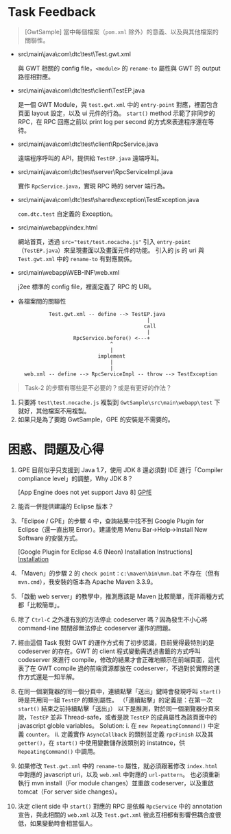 Task Feedback
=============

> [GwtSample] 當中每個檔案（`pom.xml` 除外）的意義、以及與其他檔案的關聯性。


- src\main\java\com\dtc\test\Test.gwt.xml

	與 GWT 相關的 config file，`<module>` 的 `rename-to` 屬性與 GWT 的 output 路徑相對應。

- src\main\java\com\dtc\test\client\TestEP.java

	是一個 GWT Module，與 `test.gwt.xml` 中的 `entry-point` 對應，裡面包含頁面 layout 設定，以及 ui 元件的行為。
	`start()` method 示範了非同步的 RPC，在 RPC 回應之前以 print log per second 的方式來表達程序還在等待。

- src\main\java\com\dtc\test\client\RpcService.java

	遠端程序呼叫的 API，提供給 `TestEP.java` 遠端呼叫。

- src\main\java\com\dtc\test\server\RpcServiceImpl.java

	實作 `RpcService.java`，實現 RPC 時的 server 端行為。

- src\main\java\com\dtc\test\shared\exception\TestException.java

	`com.dtc.test` 自定義的 Exception。

- src\main\webapp\index.html

	網站首頁，透過 `src="test/test.nocache.js"` 引入 `entry-point`（`TestEP.java`）來呈現畫面以及畫面元件的功能。
	引入的 js 的 uri 與 `Test.gwt.xml` 中的 `rename-to` 有對應關係。

- src\main\webapp\WEB-INF\web.xml

	j2ee 標準的 config file，裡面定義了 RPC 的 URI。

- 各檔案間的關聯性

                Test.gwt.xml -- define --> TestEP.java
                                                |
                                               call
                                                |
                        RpcService.before() <---+
                                    ^
                                    |
                                implement
                                    |
                                    |
        web.xml -- define --> RpcServiceImpl -- throw --> TestException


> Task-2 的步驟有哪些是不必要的？或是有更好的作法？


1. 只要將 `test\test.nocache.js` 複製到 `GwtSample\src\main\webapp\test` 下就好，其他檔案不用複製。
1. 如果只是為了要跑 GwtSample，GPE 的安裝是不需要的。


困惑、問題及心得
================

1. GPE 目前似乎只支援到 Java 1.7，使用 JDK 8 還必須對 IDE 進行「Compiler compliance level」的調整，Why JDK 8？


	[App Engine does not yet support Java 8] [GPfE]


1. 能否一併提供建議的 Eclipse 版本？
1. 「Eclipse / GPE」的步驟 4 中，查詢結果中找不到 Google Plugin for Eclipse（還一直出現 Error）。建議使用 Menu Bar→Help→Install New Software 的安裝方式。
 

	[Google Plugin for Eclipse 4.6 (Neon) Installation Instructions] [Installation]


1. 「Maven」的步驟 2 的 `check point：c:\maven\bin\mvn.bat` 不存在（但有 `mvn.cmd`），我安裝的版本為 Apache Maven 3.3.9。
1. 「啟動 web server」的教學中，推測應該是 Maven 比較簡單，而非兩種方式都「比較簡單」。
1. 除了 `Ctrl-C` 之外還有別的方法停止 codeserver 嗎？因為發生不小心將 command-line 關閉卻無法停止 codeserver 運作的問題。
1. 經由這個 Task 我對 GWT 的運作方式有了初步認識，目前覺得最特別的是 codeserver 的存在。GWT 的 client 程式變動需透過書籤的方式呼叫 codeserver 來進行 compile，修改的結果才會正確地顯示在前端頁面，這代表了在 GWT compile 過的前端資源都放在 codeserver，不過對於實際的運作方式還是一知半解。
1. 在同一個瀏覽器的同一個分頁中，連續點擊「送出」鍵時會發現呼叫 `start()` 時是共用同一組 `TestEP` 的類別屬性。
	（「連續點擊」的定義是：在第一次 `start()` 結束之前持續點擊「送出」）
	以下是推測，對於同一個瀏覽器分頁來說，`TestEP` 並非 Thread-safe，或者是說 `TestEP` 的成員屬性為該頁面中的 javascript globle variables。
	Solution: 
		i. 在 `new RepeatingCommand()` 中定義 `counter`。
		ii. 定義實作 `AsyncCallback` 的類別並定義 `rpcFinish` 以及其 `getter()`，在 `start()` 中使用變數儲存該類別的 instatnce，供 `RepeatingCommand()` 中調用。
1. 如果修改 `Test.gwt.xml` 中的 `rename-to` 屬性，就必須跟著修改 `index.html` 中對應的 javascript uri，以及 `web.xml` 中對應的 `url-pattern`。
	也必須重新執行 mvn install（For module changes）並重啟 codeserver，以及重啟 tomcat（For server side changes）。
1. 決定 client side 中 `start()` 對應的 RPC 是依賴 `RpcService` 中的 annotation 宣告，與此相關的 `web.xml` 以及 `Test.gwt.xml` 彼此互相都有影響但耦合度很低，如果變動時會相當惱人。


[GPfE]: https://developers.google.com/eclipse/docs/getting_started?hl=zh-TW
[Installation]: https://developers.google.com/eclipse/docs/install-eclipse-4.6?hl=zh-TW
